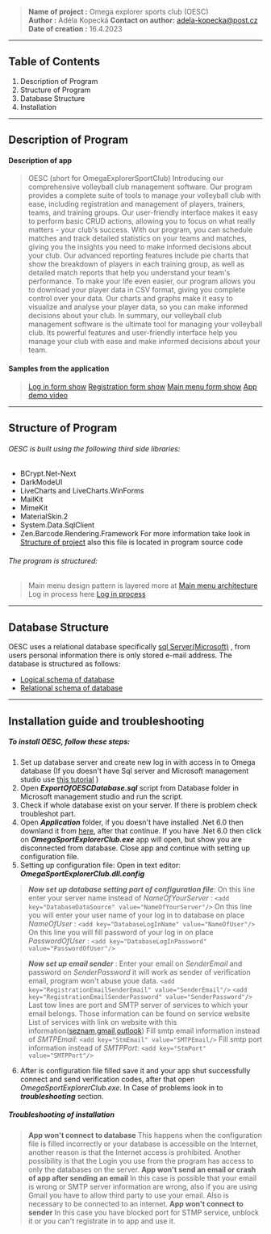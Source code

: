 >**Name of project :** Omega explorer sports club (OESC)		
>**Author :** Adéla Kopecká
>**Contact on author:**  adela-kopecka@post.cz
>**Date of creation :** 16.4.2023
---
## Table of Contents
1.  Description of Program
2.  Structure of Program
3.  Database Structure
4.  Installation
---
## Description of Program
#### Description of app
>OESC (short for OmegaExplorerSportClub)
Introducing our comprehensive volleyball club management software. Our program provides a complete suite of tools to manage your volleyball club with ease, including registration and management of players, trainers, teams, and training groups. Our user-friendly interface makes it easy to perform basic CRUD actions, allowing you to focus on what really matters - your club's success.
With our program, you can schedule matches and track detailed statistics on your teams and matches, giving you the insights you need to make informed decisions about your club. Our advanced reporting features include pie charts that show the breakdown of players in each training group, as well as detailed match reports that help you understand your team's performance.
To make your life even easier, our program allows you to download your player data in CSV format, giving you complete control over your data. Our charts and graphs make it easy to visualize and analyse your player data, so you can make informed decisions about your club.
In summary, our volleyball club management software is the ultimate tool for managing your volleyball club. Its powerful features and user-friendly interface help you manage your club with ease and make informed decisions about your team.

#### Samples from the application
>[Log in form show](https://drive.google.com/file/d/1UBs70VfRagPqJhbMiPAxOhd7wWxRNjIn/view?usp=share_link)
  [Registration form show](https://drive.google.com/file/d/1zp-D1jhVsdV1evDLmcs-_E1q-sZcQbH-/view?usp=share_link)
  [Main menu form show](https://drive.google.com/file/d/1inwUPhuEPSTuSno-6925ODJ_gka4dvDP/view?usp=share_link)
  [App demo video](https://drive.google.com/file/d/165lpFoRprHvCmi08-2ymhV2QSl2zwjje/view?usp=share_link)

---
## Structure of Program
###### OESC is built using the following third side libraries:
 - BCrypt.Net-Next
 - DarkModeUI
 - LiveCharts and LiveCharts.WinForms
 - MailKit
 - MimeKit
 - MaterialSkin.2
 - System.Data.SqlClient
 - Zen.Barcode.Rendering.Framework
 For more information take look in [Structure of project](https://docs.google.com/document/d/1-Jr5OvlXUMW0oLhe98hGjl3EPvQwPRK9m0w1K8ISCfA/edit?usp=share_link) also this file is located in program source code
 
###### The program is structured:
> Main menu design pattern is layered more at [Main menu architecture](https://drive.google.com/file/d/1qEn-Vg8cHUzVue00JQGTPyxK5cDs4k7P/view?usp=share_link)
> Log in process here [Log in process](https://drive.google.com/file/d/1na1aVo82lYkpu3KHTTwsADCA7_-U9dDf/view?usp=share_link)


---
## Database Structure

OESC uses a relational database specifically [sql Server(Microsoft)](https://www.microsoft.com/en-us/sql-server/sql-server-downloads) , from users personal information there is only stored e-mail address. The database is structured as follows:
- [Logical schema of database](https://drive.google.com/file/d/1mmo1nk9ySRoXnhWY_MCWapb6p29UazEl/view?usp=share_link)
- [Relational schema of database](https://drive.google.com/file/d/1kIPbx4cq78DB_ZKAoAc5nX6FhHJFH42S/view?usp=share_link)
---
## Installation guide and troubleshooting

##### To install OESC, follow these steps:
1. Set up database server and create new log in with access in to Omega database 
    (If you doesn't have Sql server and Microsoft management studio use [this tutorial](https://www.youtube.com/watch?v=kGdTg-vGs-E) )
2. Open ***ExportOfOESCDatabase.sql*** script from Database folder in Microsoft management studio   and run the script.
3. Check if whole database exist on your server. If there is problem check troubleshot part.
4. Open ***Application*** folder, if you doesn't have installed .Net 6.0 then downland it from [here](https://dotnet.microsoft.com/en-us/download/dotnet/6.0), after that continue. If you have .Net 6.0 then click on ***OmegaSportExplorerClub.exe*** app will open, but show you are disconnected from database. Close app and continue with setting up configuration file. 
5. Setting up configuration file: 
  Open in text editor:  ***OmegaSportExplorerClub.dll.config***
  
  >***Now set up database setting part of configuration file***:
 On this line enter your server name instead of *NameOfYourServer* :
`<add key="DatabaseDataSource" value="NameOfYourServer"/>`
On this line you will enter your user name of your log in to database on place *NameOfUser* :
`<add key="DatabaseLogInName" value="NameOfUser"/>`
 On this line you will fill password of your log in on place *PasswordOfUser* :
`<add key="DatabaseLogInPassword" value="PasswordOfUser"/> `

  >***Now set up email sender*** :
Enter your email on *SenderEmail* and password on *SenderPassword* it will work as sender of verification email, program won't abuse youe data.
`<add key="RegistrationEmailSenderEmail" value="SenderEmail"/>`
`<add key="RegistrationEmailSenderPassword" value="SenderPassword"/>`
 Last tow lines are port and SMTP server of services to which your email belongs.
 Those information can be found on service website
 List of services with link on website with this information([seznam](https://napoveda.seznam.cz/cz/imap-pop3-smtp/),[gmail](https://kinsta.com/blog/gmail-smtp-server/),[outlook](https://support.microsoft.com/en-us/office/pop-imap-and-smtp-settings-8361e398-8af4-4e97-b147-6c6c4ac95353))
 Fill smtp email information instead of *SMTPEmail*: `<add key="StmEmail" value="SMTPEmail/>`
 Fill smtp port information instead of *SMTPPort*: `<add key="StmPort" value="SMTPPort"/>`

6. After is configuration file filled save it and your app shut successfully connect and send verification codes, after that open *OmegaSportExplorerClub.exe*. In Case of problems look in to ***troubleshooting*** section.

##### Troubleshooting of installation
> **App won't connect to database**
> 	This happens when the configuration file is filled incorrectly or your database is accessible on the Internet, another reason is that the Internet access is prohibited. Another possibility is that the Login you use from the program has access to only the databases on the server.
> **App won't send an email or crash of app after sending an email** 
> 	In this case is possible that your email is wrong or SMTP server information are wrong, also if you are using Gmail you have to allow third party to use your email. Also is necessary to be connected to an internet.
> **App won't connect to sender**
> 	In this case you have blocked port for STMP service, unblock it or you can't registrate in to app and use it.




